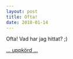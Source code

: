```yaml
---
layout: post
title: Ofta!
date: 2018-01-14
---
```


Ofta! Vad har jag hittat? ;)

<a href="http://www.slangopedia.se/ordlista/?ord=R%F6vhatt" class="btn btn-primary btn-lg btn-block" role="button"> &hellip; uppkörd &hellip;</a>